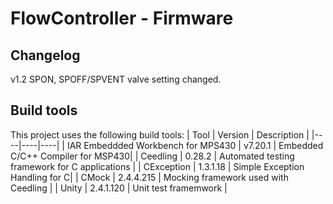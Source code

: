 # FlowController - Firmware
## Changelog
v1.2 SPON, SPOFF/SPVENT valve setting changed.  


## Build tools
This project uses the following build tools:
| Tool | Version | Description |
|----|----|----|
| IAR Embeddded Workbench for MPS430 | v7.20.1 | Embedded C/C++ Compiler for MSP430|
| Ceedling | 0.28.2 | Automated testing framework for C applications |
| CException | 1.3.1.18 | Simple Exception Handling for C|
| CMock | 2.4.4.215 | Mocking framework used with Ceedling |
| Unity | 2.4.1.120 | Unit test framemwork |
